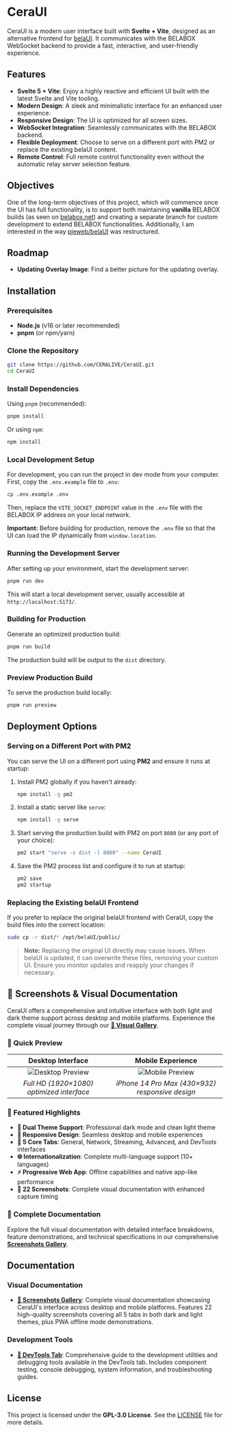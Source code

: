 # CeraUI

CeraUI is a modern user interface built with **Svelte + Vite**, designed as an alternative frontend for [belaUI](https://github.com/BELABOX/belaUI). It communicates with the BELABOX WebSocket backend to provide a fast, interactive, and user-friendly experience.

## Features

- **Svelte 5 + Vite**: Enjoy a highly reactive and efficient UI built with the latest Svelte and Vite tooling.
- **Modern Design**: A sleek and minimalistic interface for an enhanced user experience.
- **Responsive Design**: The UI is optimized for all screen sizes.
- **WebSocket Integration**: Seamlessly communicates with the BELABOX backend.
- **Flexible Deployment**: Choose to serve on a different port with PM2 or replace the existing belaUI content.
- **Remote Control**: Full remote control functionality even without the automatic relay server selection feature.

## Objectives

One of the long-term objectives of this project, which will commence once the UI has full functionality, is to support both maintaining **vanilla** BELABOX builds (as seen on [belabox.net](https://belabox.net/)) and creating a separate branch for custom development to extend BELABOX functionalities. Additionally, I am interested in the way [pjeweb/belaUI](https://github.com/pjeweb/belaUI) was restructured.

## Roadmap

- **Updating Overlay Image**: Find a better picture for the updating overlay.

## Installation

### Prerequisites

- **Node.js** (v16 or later recommended)
- **pnpm** (or npm/yarn)

### Clone the Repository

```sh
git clone https://github.com/CERALIVE/CeraUI.git
cd CeraUI
```

### Install Dependencies

Using `pnpm` (recommended):

```sh
pnpm install
```

Or using `npm`:

```sh
npm install
```

### Local Development Setup

For development, you can run the project in dev mode from your computer. First, copy the `.env.example` file to `.env`:

```sh
cp .env.example .env
```

Then, replace the `VITE_SOCKET_ENDPOINT` value in the `.env` file with the BELABOX IP address on your local network.

**Important:** Before building for production, remove the `.env` file so that the UI can load the IP dynamically from `window.location`.

### Running the Development Server

After setting up your environment, start the development server:

```sh
pnpm run dev
```

This will start a local development server, usually accessible at `http://localhost:5173/`.

### Building for Production

Generate an optimized production build:

```sh
pnpm run build
```

The production build will be output to the `dist` directory.

### Preview Production Build

To serve the production build locally:

```sh
pnpm run preview
```

## Deployment Options

### Serving on a Different Port with PM2

You can serve the UI on a different port using **PM2** and ensure it runs at startup:

1. Install PM2 globally if you haven't already:

    ```sh
    npm install -g pm2
    ```

2. Install a static server like `serve`:

    ```sh
    npm install -g serve
    ```

3. Start serving the production build with PM2 on port `8080` (or any port of your choice):

    ```sh
    pm2 start "serve -s dist -l 8080" --name CeraUI
    ```

4. Save the PM2 process list and configure it to run at startup:

    ```sh
    pm2 save
    pm2 startup
    ```

### Replacing the Existing belaUI Frontend

If you prefer to replace the original belaUI frontend with CeraUI, copy the build files into the correct location:

```sh
sudo cp -r dist/* /opt/belaUI/public/
```

> **Note:** Replacing the original UI directly may cause issues. When belaUI is updated, it can overwrite these files, removing your custom UI. Ensure you monitor updates and reapply your changes if necessary.

## 📸 Screenshots & Visual Documentation

CeraUI offers a comprehensive and intuitive interface with both light and dark theme support across desktop and mobile platforms. Experience the complete visual journey through our **[📸 Visual Gallery](docs/SCREENSHOTS.md)**.

### 🎯 Quick Preview

| **Desktop Interface** | **Mobile Experience** |
|:---------------------:|:---------------------:|
| ![Desktop Preview](screenshots/desktop/dark/general.png) | ![Mobile Preview](screenshots/mobile/dark/general.png) |
| *Full HD (1920×1080) optimized interface* | *iPhone 14 Pro Max (430×932) responsive design* |

### 🌟 Featured Highlights

- **🎨 Dual Theme Support**: Professional dark mode and clean light theme
- **📱 Responsive Design**: Seamless desktop and mobile experiences  
- **🔧 5 Core Tabs**: General, Network, Streaming, Advanced, and DevTools interfaces
- **🌐 Internationalization**: Complete multi-language support (10+ languages)
- **⚡ Progressive Web App**: Offline capabilities and native app-like performance
- **📸 22 Screenshots**: Complete visual documentation with enhanced capture timing

### 📖 Complete Documentation

Explore the full visual documentation with detailed interface breakdowns, feature demonstrations, and technical specifications in our comprehensive **[Screenshots Gallery](docs/SCREENSHOTS.md)**.

## Documentation

### Visual Documentation

- **[📸 Screenshots Gallery](docs/SCREENSHOTS.md)**: Complete visual documentation showcasing CeraUI's interface across desktop and mobile platforms. Features 22 high-quality screenshots covering all 5 tabs in both dark and light themes, plus PWA offline mode demonstrations.

### Development Tools

- **[🔧 DevTools Tab](docs/DEVTOOLS.md)**: Comprehensive guide to the development utilities and debugging tools available in the DevTools tab. Includes component testing, console debugging, system information, and troubleshooting guides.

## License

This project is licensed under the **GPL-3.0 License**. See the [LICENSE](LICENSE) file for more details.
